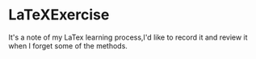 # LaTeXExercise
It's a note of my LaTex learning process,I'd like to record it and review it when I forget some of the methods.  
